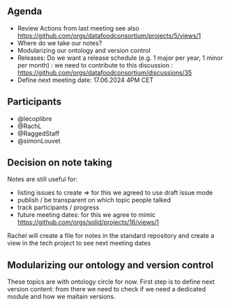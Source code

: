 ## Agenda
- Review Actions from last meeting see also https://github.com/orgs/datafoodconsortium/projects/5/views/1
- Where do we take our notes?
- Modularizing our ontology and version control
- Releases: Do we want a release schedule (e.g. 1 major per year, 1 minor per month) : we need to contribute to this discussion : https://github.com/orgs/datafoodconsortium/discussions/35
- Define next meeting date: 17.06.2024 4PM CET

## Participants

- @lecoplibre
- @RachL
- @RaggedStaff
- @simonLouvet

## Decision on note taking

Notes are still useful for:
- listing issues to create => for this we agreed to use draft issue mode
- publish / be transparent on which topic people talked
- track participants / progress
- future meeting dates: for this we agree to mimic https://github.com/orgs/solid/projects/16/views/1

Rachel will create a file for notes in the standard repository and create a view in the tech project to see next meeting dates

## Modularizing our ontology and version control

These topics are with ontology circle for now. First step is to define next version content: from there we need to check if we need a dedicated module and how we maitain versions.

